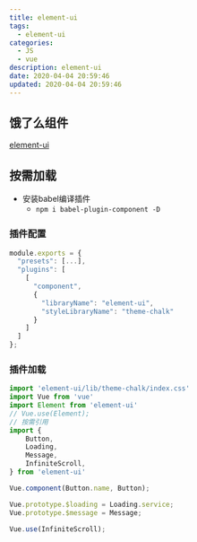 ```yaml
---
title: element-ui
tags: 
  - element-ui
categories: 
  - JS
  - vue
description: element-ui
date: 2020-04-04 20:59:46
updated: 2020-04-04 20:59:46
---
```


## 饿了么组件

[element-ui](https://element.eleme.cn/#/zh-CN/component/installation)

## 按需加载

+ 安装babel编译插件
  + `npm i babel-plugin-component -D`

### 插件配置

```js
module.exports = {
  "presets": [...],
  "plugins": [
    [
      "component",
      {
        "libraryName": "element-ui",
        "styleLibraryName": "theme-chalk"
      }
    ]
  ]
};
```

### 插件加载

```js
import 'element-ui/lib/theme-chalk/index.css'
import Vue from 'vue'
import Element from 'element-ui'
// Vue.use(Element);
// 按需引用
import {
    Button,
    Loading,
    Message,
    InfiniteScroll,
} from 'element-ui'

Vue.component(Button.name, Button);

Vue.prototype.$loading = Loading.service;
Vue.prototype.$message = Message;

Vue.use(InfiniteScroll);
```
